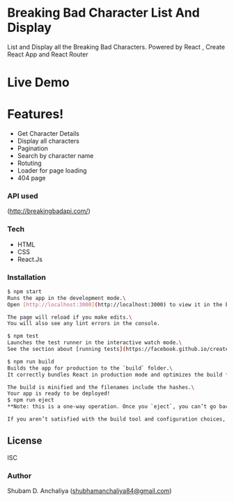 # Breaking Bad Character List And Display




List and Display all the Breaking Bad Characters. Powered by React , Create React App and React Router


# Live Demo 

#  Features!

-  Get Character Details
- Display all characters
- Pagination
- Search by character name
- Rotuting
- Loader for page loading
- 404 page



  
###  API used

(http://breakingbadapi.com/)



### Tech


- HTML
- CSS
- React.Js

### Installation



```sh
$ npm start
Runs the app in the development mode.\
Open [http://localhost:3000](http://localhost:3000) to view it in the browser.

The page will reload if you make edits.\
You will also see any lint errors in the console.

$ npm test
Launches the test runner in the interactive watch mode.\
See the section about [running tests](https://facebook.github.io/create-react-app/docs/running-tests) for more information.

$ npm run build
Builds the app for production to the `build` folder.\
It correctly bundles React in production mode and optimizes the build for the best performance.

The build is minified and the filenames include the hashes.\
Your app is ready to be deployed!
$ npm run eject
**Note: this is a one-way operation. Once you `eject`, you can’t go back!**

If you aren’t satisfied with the build tool and configuration choices, you can `eject` at any time. This command will remove the single build dependency from your project.


```





License
----

ISC

### Author

Shubam D. Anchaliya (shubhamanchaliya84@gmail.com)
